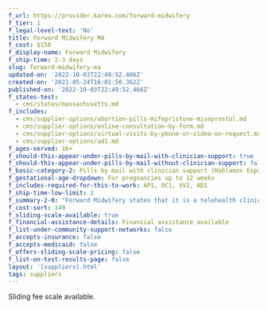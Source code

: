 ```yaml
---
f_url: https://provider.kareo.com/forward-midwifery
f_tier: 1
f_legal-level-text: 'No'
title: Forward Midwifery MA
f_cost: $150
f_display-name: Forward Midwifery
f_ship-time: 2-3 days
slug: forward-midwifery-ma
updated-on: '2022-10-03T22:49:52.466Z'
created-on: '2021-05-24T16:01:50.362Z'
published-on: '2022-10-03T22:49:52.466Z'
f_states-test:
  - cms/states/massachusetts.md
f_includes:
  - cms/supplier-options/abortion-pills-mifepristone-misoprostol.md
  - cms/supplier-options/online-consultation-by-form.md
  - cms/supplier-options/virtual-visits-by-phone-or-video-on-request.md
  - cms/supplier-options/ad1.md
f_ages-served: 16+
f_should-this-appear-under-pills-by-mail-with-clinician-support: true
f_should-this-appear-under-pills-by-mail-without-clinician-support: false
f_basic-category-2: Pills by mail with clinician support (Hablamos Español)
f_gestational-age-dropdown: For pregnancies up to 12 weeks
f_includes-required-for-this-to-work: AP1, OC1, VV2, AD1
f_ship-time-low-limit: 2
f_summary-2-0: "Forward Midwifery states that it is a telehealth clinic that offers sexual and reproductive health care in Massachusetts. We offer abortions up to 84 days from last menstrual period. \_\n\n*   Phone or text support available.\n*   The pills can only be mailed to Massachusetts addresses.\n*   Sliding fee available, but insurance and Medicaid not currently accepted.\n\nHablamos Español"
f_cost-sort: 149
f_sliding-scale-available: true
f_financial-assistance-details: Financial assistance available
f_list-under-community-support-networks: false
f_accepts-insurance: false
f_accepts-medicaid: false
f_offers-sliding-scale-pricing: false
f_list-on-test-results-page: false
layout: '[suppliers].html'
tags: suppliers
---
```


Sliding fee scale available.

